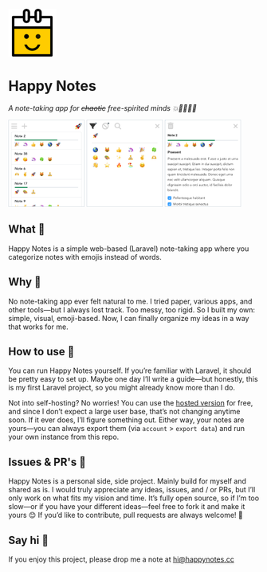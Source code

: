 ![Happy Notes logo](public/favicon-96x96.png)

# Happy Notes
_A note-taking app for ~~chaotic~~ free-spirited minds 💥🧠📝🎨🚀_

<p>
  <img src="public/images/screenshot-1-notes-list.png" width="30%" style="border: 1px solid #d1d9e0b3;"/>
  <img src="public/images/screenshot-2-filter.png" width="30%" style="border: 1px solid #d1d9e0b3;" />
  <img src="public/images/screenshot-3-note.png" width="30%" style="border: 1px solid #d1d9e0b3;" />
</p>

## What 📝
Happy Notes is a simple web-based (Laravel) note-taking app where you categorize notes with emojis instead of words.

## Why 🤷
No note-taking app ever felt natural to me. I tried paper, various apps, and other tools—but I always lost track. Too messy, too rigid. So I built my own: simple, visual, emoji-based. Now, I can finally organize my ideas in a way that works for me.

## How to use 🚀
You can run Happy Notes yourself. If you’re familiar with Laravel, it should be pretty easy to set up. Maybe one day I’ll write a guide—but honestly, this is my first Laravel project, so you might already know more than I do.

Not into self-hosting? No worries! You can use the [hosted version](https://happynotes.cc) for free, and since I don’t expect a large user base, that’s not changing anytime soon. If it ever does, I’ll figure something out. Either way, your notes are yours—you can always export them (via `account` > `export data`) and run your own instance from this repo.

## Issues & PR's 🧩
Happy Notes is a personal side, side project. Mainly build for myself and shared as is. I would truly appreciate any ideas, issues, and / or PRs, but I’ll only work on what fits my vision and time. It’s fully open source, so if I’m too slow—or if you have your different ideas—feel free to fork it and make it yours 😊 If you’d like to contribute, pull requests are always welcome! 💛

## Say hi 👋
If you enjoy this project, please drop me a note at [hi@happynotes.cc](mailto:hi@happynotes.cc)
